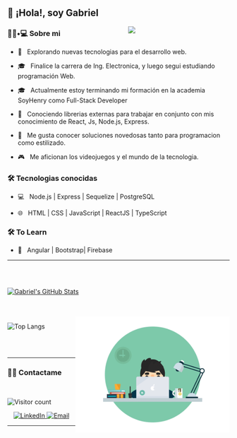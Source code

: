 ### 
<h2>👋 ¡Hola!, soy Gabriel</h2>

<img align='right' src="https://media.giphy.com/media/M9gbBd9nbDrOTu1Mqx/giphy.gif" width="230">

<h3> 👨🏻•💻 Sobre mi </h3>


- 🤔 &nbsp; Explorando nuevas tecnologias para el desarrollo web.

- 🎓 &nbsp; Finalice la carrera de Ing. Electronica, y luego segui estudiando programación Web.

- 🎓 &nbsp; Actualmente estoy terminando mi formación en la academia SoyHenry como Full-Stack Developer

- 🌱 &nbsp; Conociendo librerias externas para trabajar en conjunto con mis conocimiento de React, Js, Node.js, Express.

- 🧠 &nbsp; Me gusta conocer soluciones novedosas tanto para programacion como estilizado.

- 🎮 &nbsp; Me aficionan los videojuegos y el mundo de la tecnologia.


<h3>🛠 Tecnologias conocidas</h3>



- 💻 &nbsp; Node.js | Express | Sequelize | PostgreSQL

- 🌐 &nbsp; HTML | CSS | JavaScript | ReactJS | TypeScript


<h3>🛠 To Learn</h3>

- 🔧 &nbsp; Angular | Bootstrap| Firebase

<hr>



<br/><br/>

[![Gabriel's GitHub Stats](https://github-readme-stats.vercel.app/api?username=gabriel20x&show_icons=true&theme=vue-dark)](https://github.com/gabriel20x)

<br/>

<br/>

<img src="https://github.com/nirala69/nirala69/blob/master/70804f7e25b11f29db904f2fa7b4cd9d.gif" width="350" align='right'>

![Top Langs](https://github-readme-stats.vercel.app/api/top-langs/?username=gabriel20x&show_icons=true)

<br><br>



<hr>



<h3> 🤝🏻 Contactame </h3>

<br>


![Visitor count](https://visitor-badge.laobi.icu/badge?page_id=sgabriel20x.gabriel20x)

<p align="center">

  <a href="https://www.linkedin.com/in/gabrielgarcia-full-stack-developer/">
    <img alt="LinkedIn" src="https://img.shields.io/badge/LinkedIn-Gabriel%20Garcia-blue?style=flat-square&logo=linkedin">
   </a>

  <a href="mailto:gabrielgarciatorresm3@gmail.com">
    <img alt="Email" src="https://img.shields.io/badge/Email-gabrielgarciatorresm3@gmail.com-blue?style=flat-square&logo=gmail">
  </a>

</p>

<hr>
